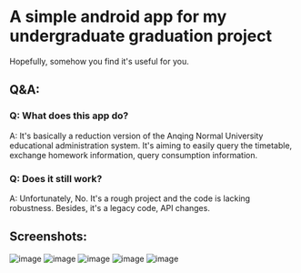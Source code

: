 # A simple android app for my undergraduate graduation project

Hopefully, somehow you find it's useful for you.


## Q&A:
### Q: What does this app do?
A: It's basically a reduction version of the Anqing Normal University educational administration system. It's aiming to easily query the timetable, exchange homework information, query consumption information.

### Q: Does it still work?
A: Unfortunately, No. It's a rough project and the code is lacking robustness. Besides, it's a legacy code, API changes.

## Screenshots:
![image](others/screenshot-1.png)
![image](others/screenshot-2.png)
![image](others/screenshot-3.png)
![image](others/screenshot-4.png)
![image](others/screenshot-5.png)